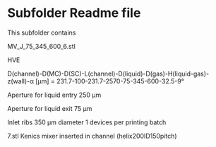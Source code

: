 # Subfolder Readme file
This subfolder contains

MV_J_75_345_600_6.stl

HVE

D(channel)-D(MC)-D(SC)-L(channel)-D(liquid)-D(gas)-H(liquid-gas)-z(wall)-α [µm]
= 231.7-100-231.7-2570-75-345-600-32.5-9°

Aperture for liquid entry
250 µm

Aperture for liquid exit
75 µm

Inlet ribs 350 µm diameter
1 devices per printing batch

7.stl
Kenics mixer inserted in channel (helix200ID150pitch)
